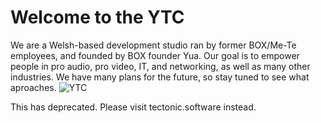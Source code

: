 # Welcome to the YTC
We are a Welsh-based development studio ran by former BOX/Me-Te employees, and founded by BOX founder Yua. Our goal is to empower people in pro audio, pro video, IT, and networking, as well as many other industries. We have many plans for the future, so stay tuned to see what aproaches.
![YTC](https://user-images.githubusercontent.com/81573747/187912904-c53968d2-c63b-42e4-b3ea-1bdc847b9e8a.png)

This has deprecated. Please visit tectonic.software instead.
